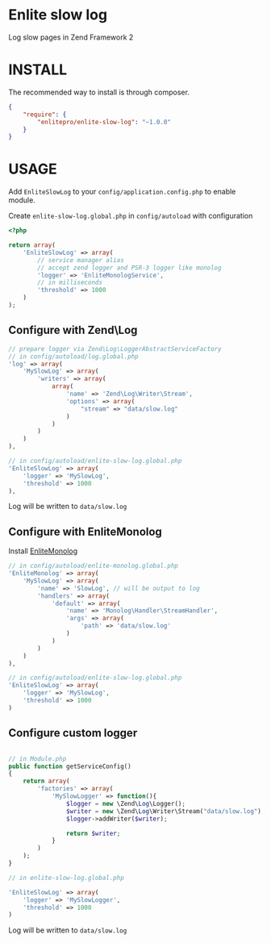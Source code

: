 Enlite slow log
===============

Log slow pages in Zend Framework 2

INSTALL
=======

The recommended way to install is through composer.

```json
{
    "require": {
        "enlitepro/enlite-slow-log": "~1.0.0"
    }
}
```

USAGE
=====

Add `EnliteSlowLog` to your `config/application.config.php` to enable module.

Create `enlite-slow-log.global.php` in `config/autoload` with configuration

```php
<?php

return array(
    'EnliteSlowLog' => array(
        // service manager alias
        // accept zend logger and PSR-3 logger like monolog
        'logger' => 'EnliteMonologService',
        // in milliseconds
        'threshold' => 1000
    )
);
```

Configure with Zend\Log
-----------------------

```php
// prepare logger via Zend\Log\LoggerAbstractServiceFactory
// in config/autoload/log.global.php
'log' => array(
    'MySlowLog' => array(
        'writers' => array(
            array(
                'name' => 'Zend\Log\Writer\Stream',
                'options' => array(
                    "stream" => "data/slow.log"
                )
            )
        )
    )
),

// in config/autoload/enlite-slow-log.global.php
'EnliteSlowLog' => array(
    'logger' => 'MySlowLog',
    'threshold' => 1000
),
```

Log will be written to `data/slow.log`

Configure with EnliteMonolog
----------------------------

Install [EnliteMonolog](https://github.com/enlitepro/enlite-monolog)

```php
// in config/autoload/enlite-monolog.global.php
'EnliteMonolog' => array(
    'MySlowLog' => array(
        'name' => 'SlowLog', // will be output to log
        'handlers' => array(
            'default' => array(
                'name' => 'Monolog\Handler\StreamHandler',
                'args' => array(
                    'path' => 'data/slow.log'
                )
            )
        )
    )
),

// in config/autoload/enlite-slow-log.global.php
'EnliteSlowLog' => array(
    'logger' => 'MySlowLog',
    'threshold' => 1000
)
```

Configure custom logger
-----------------------


```php

// in Module.php
public function getServiceConfig()
{
    return array(
        'factories' => array(
            'MySlowLogger' => function(){
                $logger = new \Zend\Log\Logger();
                $writer = new \Zend\Log\Writer\Stream("data/slow.log");
                $logger->addWriter($writer);

                return $writer;
            }
        )
    );
}

// in enlite-slow-log.global.php

'EnliteSlowLog' => array(
    'logger' => 'MySlowLogger',
    'threshold' => 1000
)
```

Log will be written to `data/slow.log`